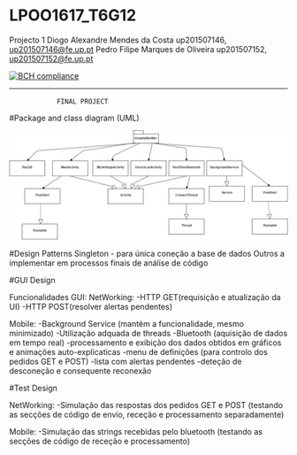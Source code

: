 # LPOO1617_T6G12
Projecto 1 
Diogo Alexandre Mendes da Costa up201507146, up201507146@fe.up.pt
Pedro Filipe Marques de Oliveira up201507152, up201507152@fe.up.pt

[![BCH compliance](https://bettercodehub.com/edge/badge/s1sm1x/LPOO1617_T6G12)](https://bettercodehub.com/)

______________________________________________________
                FINAL PROJECT 
                
  #Package and class diagram (UML)
  
![UMLDiagram](https://github.com/s1sm1x/LPOO1617_T6G12/blob/LPOO_finalProject_T6G12/JAVA_LPOO_Project1/bin/images/UMLDiagram.png)


      
      
 #Design Patterns
 Singleton - para única coneção a base de dados
 Outros a implementar em processos finais de análise de código
 
 
 
 #GUI Design
 
 Funcionalidades GUI:
 NetWorking:
 -HTTP GET(requisição e atualização da UI)
 -HTTP POST(resolver alertas pendentes)
 
 Mobile:
 -Background Service (mantém a funcionalidade, mesmo minimizado)
 -Utilização adquada de threads
 -Bluetooth (aquisição de dados em tempo real)
 -processamento e exibição dos dados obtidos em gráficos e animações auto-explicaticas
 -menu de definições (para controlo dos pedidos GET e POST)
 -lista com alertas pendentes
 -deteção de desconeção e consequente reconexão
 
 #Test Design
 
 NetWorking:
 -Simulação das respostas dos pedidos GET e POST (testando as secções de código de envio, receção e processamento separadamente)
 
 Mobile: 
 -Simulação das strings recebidas pelo bluetooth (testando as secções de código de receção e processamento)
